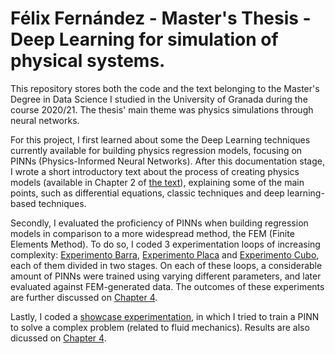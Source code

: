 # Félix Fernández - Master's Thesis - Deep Learning for simulation of physical systems.

This repository stores both the code and the text belonging to the Master's Degree in Data Science I studied in the University of Granada during the course 2020/21. 
The thesis' main theme was physics simulations through neural networks.

For this project, I first learned about some the Deep Learning techniques currently available for building physics regression models, 
focusing on PINNs (Physics-Informed Neural Networks). 
After this documentation stage, I wrote a short introductory text about the process of creating physics models (available in Chapter 2 of [the text](https://github.com/felixfdlm/deepsim-PINN-Experimentation/blob/main/Felix%20Fernandez%20de%20la%20Mata%20-%20TFM%20-%20Deep%20Learning%20para%20la%20simulacion%20de%20sistemas%20fisicos.pdf)), 
explaining some of the main points, such as differential equations, classic techniques and deep learning-based techniques.

Secondly, I evaluated the proficiency of PINNs when building regression models in comparison to a more widespread method, the FEM (Finite Elements Method). 
To do so, I coded 3 experimentation loops of increasing complexity: [Experimento Barra](https://github.com/felixfdlm/deepsim-PINN-Experimentation/tree/main/Experimento%20Barra), 
[Experimento Placa](https://github.com/felixfdlm/deepsim-PINN-Experimentation/tree/main/Experimento%20Placa) and 
[Experimento Cubo](https://github.com/felixfdlm/deepsim-PINN-Experimentation/tree/main/Experimento%20Cubo), each of them divided in two stages. On each of these loops,
a considerable amount of PINNs were trained using varying different parameters, and later evaluated against FEM-generated data. The outcomes of these experiments are
further discussed on [Chapter 4](https://github.com/felixfdlm/deepsim-PINN-Experimentation/blob/main/Felix%20Fernandez%20de%20la%20Mata%20-%20TFM%20-%20Deep%20Learning%20para%20la%20simulacion%20de%20sistemas%20fisicos.pdf).

Lastly, I coded a [showcase experimentation](https://github.com/felixfdlm/deepsim-PINN-Experimentation/tree/main/Experimento%20Flujo), 
in which I tried to train a PINN to solve a complex problem (related to fluid mechanics). Results are also dicussed on [Chapter 4](https://github.com/felixfdlm/deepsim-PINN-Experimentation/blob/main/Felix%20Fernandez%20de%20la%20Mata%20-%20TFM%20-%20Deep%20Learning%20para%20la%20simulacion%20de%20sistemas%20fisicos.pdf).
